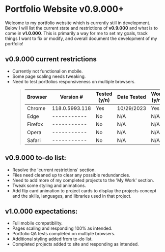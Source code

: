 # Portfolio Website v0.9.000+

Welcome to my portfolio website which is currently still in development. Below I will list the current state and restrictions of **v0.9.000** and what is to come in **v1.0.000**. This is primarily a way for me to set my goals, track things I want to fix or modify, and overall document the development of my portfolio!

## v0.9.000 current restrictions

-   Currently not functional on mobile.
-   Some page scaling needs tweaking.
-   Need to test portfolios responsiveness on multiple browsers.
    > | Browser | Version #      | Tested (y/n) | Date Tested | Working (y/n/na) |
    > | ------- | -------------- | ------------ | ----------- | ---------------- |
    > | Chrome  | 118.0.5993.118 | Yes          | 10/29/2023  | Yes              |
    > | Edge    | -----------    | No           | N/A         | N/A              |
    > | Firefox | -----------    | No           | N/A         | N/A              |
    > | Opera   | -----------    | No           | N/A         | N/A              |
    > | Safari  | -----------    | No           | N/A         | N/A              |

## v0.9.000 to-do list:

-   Resolve the 'current restrictions' section.
-   Files need cleaned up to clear any possible redundancies.
-   Need to add more of my completed projects to the 'My Work' section.
-   Tweak some styling and animations.
-   Add flip card animation to project cards to display the projects concept and the skills, languages, and libraries used in that project.

## v1.0.000 expectations:

-   Full mobile compatibility.
-   Pages scaling and responding 100% as intended.
-   Portfolio QA tests completed on multiple browsers.
-   Additional styling added from to-do list.
-   Completed projects added to site and responding as intended.
